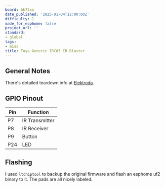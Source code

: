 ```yaml
---
board: bk72xx
date_published: '2025-01-04T12:00:00Z'
difficulty: 1
made_for_esphome: false
project_url: ''
standard:
- global
tags:
- misc
title: Tuya Generic IRC03 IR Blaster
---
```


## General Notes

There's detailed teardown info at [Elektroda](https://www.elektroda.com/rtvforum/topic4012905.html).

## GPIO Pinout

| Pin | Function      |
| --- | ------------- |
| P7  | IR Transmitter|
| P8  | IR Receiver   |
| P9  | Button        |
| P24 | LED           |

## Flashing

I used ``ltchiptool`` to backup the original firmware and flash an esphome uf2 binary to it.
The pads are all nicely labeled.